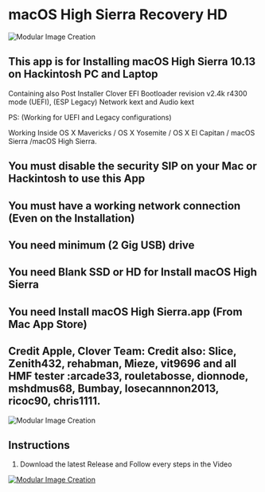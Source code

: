 # macOS High Sierra Recovery HD

![Modular Image Creation](https://i11.servimg.com/u/f11/18/50/18/69/applet13.png)


## This app is for Installing macOS High Sierra 10.13 on Hackintosh PC and Laptop 


Containing also Post Installer Clover EFI Bootloader revision v2.4k r4300 mode (UEFI), (ESP Legacy) Network kext and Audio kext

PS: (Working for UEFI and Legacy configurations)

Working Inside OS X Mavericks / OS X Yosemite / OS X El Capitan / macOS Sierra /macOS High Sierra.

## You must disable the security SIP on your Mac or Hackintosh to use this App

## You must have a working network connection (Even on the Installation)

## You need minimum (2 Gig USB) drive

## You need Blank SSD or HD for Install macOS High Sierra
 
## You need Install macOS High Sierra.app (From Mac App Store)
 
## Credit Apple, Clover Team: Credit also: Slice, Zenith432, rehabman, Mieze, vit9696 and all HMF tester :arcade33, rouletabosse, dionnode, mshdmus68, Bumbay, Iosecannnon2013, ricoc90, chris1111.


![Modular Image Creation](https://i62.servimg.com/u/f62/18/50/18/69/11111.jpg)

## Instructions

1. Download the latest Release and Follow every steps in the Video

[![Modular Image Creation](https://i11.servimg.com/u/f11/18/50/18/69/video_10.png)](https://youtu.be/LswHbhTveOU)
